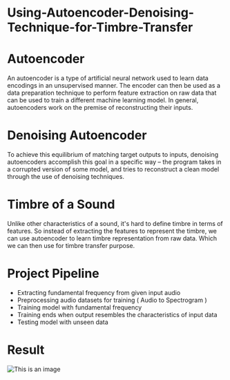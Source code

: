 # Using-Autoencoder-Denoising-Technique-for-Timbre-Transfer



# Autoencoder
An autoencoder is a type of artificial neural network used to learn data encodings in an unsupervised manner.
The encoder can then be used as a data preparation technique to perform feature extraction on raw data that can be used to train a different machine learning model.
In general, autoencoders work on the premise of reconstructing their inputs.

# Denoising Autoencoder
To achieve this equilibrium of matching target outputs to inputs, denoising autoencoders accomplish this goal in a specific way – the program takes in a corrupted version of some model, and tries to reconstruct a clean model through the use of denoising techniques.

# Timbre of a Sound
Unlike other characteristics of a sound, it's hard to define timbre in terms of features. So instead of extracting the features to represent the timbre, we can use autoencoder to learn timbre representation from raw data. Which we can then use for timbre transfer purpose.


# Project Pipeline


* Extracting fundamental frequency from given input audio
* Preprocessing audio datasets for training ( Audio to Spectrogram )
* Training model with fundamental frequency
* Training ends when output resembles the characteristics of input data
* Testing model with unseen data


# Result

![This is an image](/output-audio/generated-spectrogram.png)


